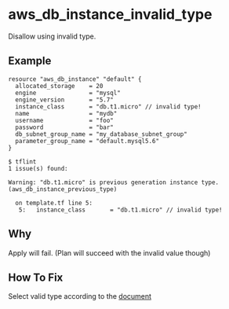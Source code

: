 # aws_db_instance_invalid_type

Disallow using invalid type.

## Example

```hcl
resource "aws_db_instance" "default" {
  allocated_storage    = 20
  engine               = "mysql"
  engine_version       = "5.7"
  instance_class       = "db.t1.micro" // invalid type!
  name                 = "mydb"
  username             = "foo"
  password             = "bar"
  db_subnet_group_name = "my_database_subnet_group"
  parameter_group_name = "default.mysql5.6"
}
```

```
$ tflint
1 issue(s) found:

Warning: "db.t1.micro" is previous generation instance type. (aws_db_instance_previous_type)

  on template.tf line 5:
   5:   instance_class       = "db.t1.micro" // invalid type!

```

## Why

Apply will fail. (Plan will succeed with the invalid value though)

## How To Fix

Select valid type according to the [document](https://docs.aws.amazon.com/AmazonRDS/latest/UserGuide/Concepts.DBInstanceClass.html#Concepts.DBInstanceClass.Types)

